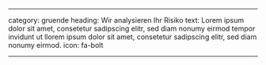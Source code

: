 ---

category: gruende
heading: Wir analysieren Ihr Risiko
text: Lorem ipsum dolor sit amet, consetetur sadipscing elitr, sed diam nonumy eirmod tempor invidunt ut llorem ipsum dolor sit amet, consetetur sadipscing elitr, sed diam nonumy eirmod.
icon: fa-bolt

---